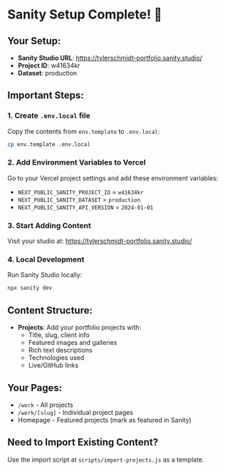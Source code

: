 # Sanity Setup Complete! 🎉

## Your Setup:
- **Sanity Studio URL**: https://tylerschmidt-portfolio.sanity.studio/
- **Project ID**: w41634kr
- **Dataset**: production

## Important Steps:

### 1. Create `.env.local` file
Copy the contents from `env.template` to `.env.local`:
```bash
cp env.template .env.local
```

### 2. Add Environment Variables to Vercel
Go to your Vercel project settings and add these environment variables:
- `NEXT_PUBLIC_SANITY_PROJECT_ID` = `w41634kr`
- `NEXT_PUBLIC_SANITY_DATASET` = `production`
- `NEXT_PUBLIC_SANITY_API_VERSION` = `2024-01-01`

### 3. Start Adding Content
Visit your studio at: https://tylerschmidt-portfolio.sanity.studio/

### 4. Local Development
Run Sanity Studio locally:
```bash
npx sanity dev
```

## Content Structure:
- **Projects**: Add your portfolio projects with:
  - Title, slug, client info
  - Featured images and galleries
  - Rich text descriptions
  - Technologies used
  - Live/GitHub links

## Your Pages:
- `/work` - All projects
- `/work/[slug]` - Individual project pages
- Homepage - Featured projects (mark as featured in Sanity)

## Need to Import Existing Content?
Use the import script at `scripts/import-projects.js` as a template.
